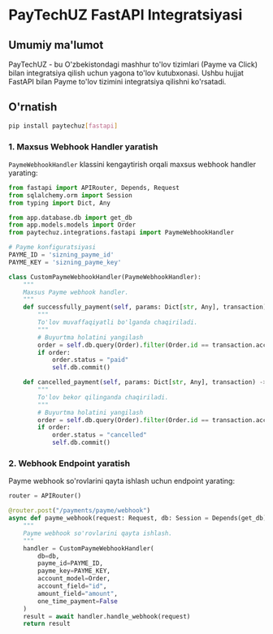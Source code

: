 # PayTechUZ FastAPI Integratsiyasi

## Umumiy ma'lumot

PayTechUZ - bu O'zbekistondagi mashhur to'lov tizimlari (Payme va Click) bilan integratsiya qilish uchun yagona to'lov kutubxonasi. Ushbu hujjat FastAPI bilan Payme to'lov tizimini integratsiya qilishni ko'rsatadi.

## O'rnatish

```bash
pip install paytechuz[fastapi]
```

### 1. Maxsus Webhook Handler yaratish
`PaymeWebhookHandler` klassini kengaytirish orqali maxsus webhook handler yarating:

```python
from fastapi import APIRouter, Depends, Request
from sqlalchemy.orm import Session
from typing import Dict, Any

from app.database.db import get_db
from app.models.models import Order
from paytechuz.integrations.fastapi import PaymeWebhookHandler

# Payme konfiguratsiyasi
PAYME_ID = 'sizning_payme_id'
PAYME_KEY = 'sizning_payme_key'

class CustomPaymeWebhookHandler(PaymeWebhookHandler):
    """
    Maxsus Payme webhook handler.
    """
    def successfully_payment(self, params: Dict[str, Any], transaction) -> None:
        """
        To'lov muvaffaqiyatli bo'lganda chaqiriladi.
        """
        # Buyurtma holatini yangilash
        order = self.db.query(Order).filter(Order.id == transaction.account_id).first()
        if order:
            order.status = "paid"
            self.db.commit()

    def cancelled_payment(self, params: Dict[str, Any], transaction) -> None:
        """
        To'lov bekor qilinganda chaqiriladi.
        """
        # Buyurtma holatini yangilash
        order = self.db.query(Order).filter(Order.id == transaction.account_id).first()
        if order:
            order.status = "cancelled"
            self.db.commit()
```

### 2. Webhook Endpoint yaratish

Payme webhook so'rovlarini qayta ishlash uchun endpoint yarating:

```python
router = APIRouter()

@router.post("/payments/payme/webhook")
async def payme_webhook(request: Request, db: Session = Depends(get_db)):
    """
    Payme webhook so'rovlarini qayta ishlash.
    """
    handler = CustomPaymeWebhookHandler(
        db=db,
        payme_id=PAYME_ID,
        payme_key=PAYME_KEY,
        account_model=Order,
        account_field="id",
        amount_field="amount",
        one_time_payment=False
    )
    result = await handler.handle_webhook(request)
    return result
```

